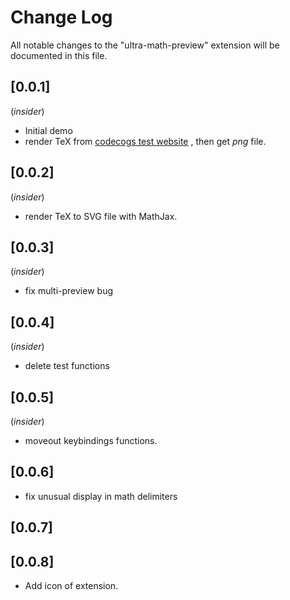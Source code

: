 # Change Log

All notable changes to the "ultra-math-preview" extension will be documented in this file.

## [0.0.1] 

(*insider*)

- Initial demo
- render TeX from [codecogs test website](https://latex.codecogs.com/svg.latex?\frac{1}{3}) , then get *png* file.

## [0.0.2]

(*insider*)

- render TeX to SVG file with MathJax.

## [0.0.3]

(*insider*)

- fix multi-preview bug

## [0.0.4]
(*insider*)

- delete test functions 

## [0.0.5]
(*insider*)

- moveout keybindings functions.

## [0.0.6]

- fix unusual display in math delimiters

## [0.0.7]
## [0.0.8]

- Add icon of extension.

